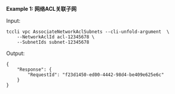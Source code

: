 **Example 1: 网络ACL关联子网**



Input: 

```
tccli vpc AssociateNetworkAclSubnets --cli-unfold-argument  \
    --NetworkAclId acl-12345678 \
    --SubnetIds subnet-12345678
```

Output: 
```
{
    "Response": {
        "RequestId": "f23d1450-ed00-4442-98d4-be409e625e6c"
    }
}
```

